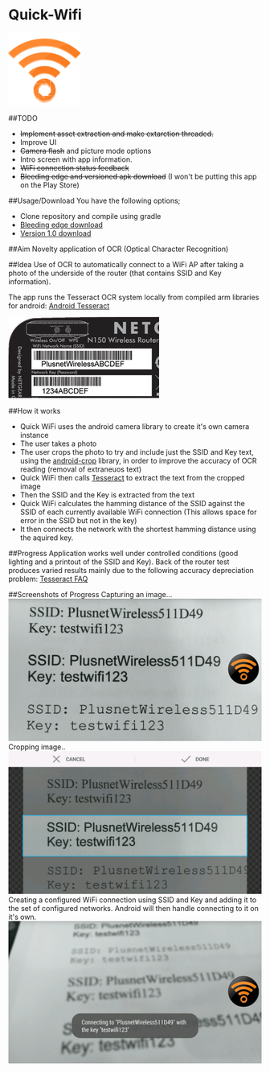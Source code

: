 

Quick-Wifi 
==========

![](/readmeimg/readmelogo.png?raw=true)

##TODO

* <s>Implement asset extraction and make extarction threaded.</s>
* Improve UI
* <s>Camera flash</s> and picture mode options
* Intro screen with app information.
* <s>WiFi connection status feedback</s>
* <s>Bleeding edge and versioned apk download</s> (I won't be putting this app on the Play Store)


##Usage/Download
You have the following options;
* Clone repository and compile using gradle
* [Bleeding edge download](https://dl.dropboxusercontent.com/s/gqxf060x4z9q4su/quickWifi-debug.apk?dl=1)
* [Version 1.0 download](https://dl.dropboxusercontent.com/s/guaxjn7gnbk45ho/QuickWifi.apk?dl=1)

##Aim
Novelty application of OCR (Optical Character Recognition)

##Idea
Use of OCR to automatically connect to a WiFi AP after taking a photo of the underside of the router (that contains SSID and Key information).

The app runs the Tesseract OCR system locally from compiled arm libraries for android: [Android Tesseract](https://github.com/rmtheis/tess-two)

![Alt text](/readmeimg/wireless-details.jpg?raw=true "Underside of a typical router")

##How it works
* Quick WiFi uses the android camera library to create it's own camera instance
* The user takes a photo
* The user crops the photo to try and include just the SSID and Key text, using the [android-crop](https://github.com/jdamcd/android-crop) library, in order to improve the accuracy of OCR reading (removal of extraneuos text)
* Quick WiFi then calls [Tesseract](https://github.com/rmtheis/tess-two) to extract the text from the cropped image
* Then the SSID and the Key is extracted from the text
* Quick WiFi calculates the hamming distance of the SSID against the SSID of each currently available WiFi connection (This allows space for error in the SSID but not in the key)
* It then connects the network with the shortest hamming distance using the aquired key.

##Progress
Application works well under controlled conditions (good lighting and a printout of the SSID and Key). 
Back of the router test produces varied results mainly due to the following accuracy depreciation problem: [Tesseract FAQ](https://code.google.com/p/tesseract-ocr/wiki/FAQ#Is_there_a_Minimum_Text_Size?_(It_won't_read_screen_text!))

##Screenshots of Progress
Capturing an image...
![Alt text](/readmeimg/photo.png?raw=true "Underside of a typical router")
Cropping image..
![Alt text](/readmeimg/crop.png?raw=true "Underside of a typical router")
Creating a configured WiFi connection using SSID and Key and adding it to the set of configured networks. Android will then handle connecting to it on it's own. 
![Alt text](/readmeimg/connect.png?raw=true "Connecting")
